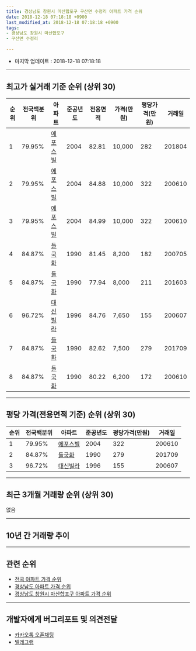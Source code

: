 ```yaml
---
title: 경상남도 창원시 마산합포구 구산면 수정리 아파트 가격 순위
date: 2018-12-18 07:18:18 +0900
last_modified_at: 2018-12-18 07:18:18 +0900
tags:
- 경상남도 창원시 마산합포구
- 구산면 수정리

---
```


* 마지막 업데이트 : 2018-12-18 07:18:18

---

## 최고가 실거래 기준 순위 (상위 30)


|순위|전국백분위|아파트|준공년도|전용면적|가격(만원)|평당가격(만원)|거래일|
|---|---|---|---|---|---|---|---|
|1|79.95%|[에포스빌](https://search.naver.com/search.naver?query=%EA%B2%BD%EC%83%81%EB%82%A8%EB%8F%84+%EC%B0%BD%EC%9B%90%EC%8B%9C+%EB%A7%88%EC%82%B0%ED%95%A9%ED%8F%AC%EA%B5%AC+%EA%B5%AC%EC%82%B0%EB%A9%B4+%EC%88%98%EC%A0%95%EB%A6%AC+%EC%97%90%ED%8F%AC%EC%8A%A4%EB%B9%8C)|2004|82.81|10,000|282|201804|
|2|79.95%|[에포스빌](https://search.naver.com/search.naver?query=%EA%B2%BD%EC%83%81%EB%82%A8%EB%8F%84+%EC%B0%BD%EC%9B%90%EC%8B%9C+%EB%A7%88%EC%82%B0%ED%95%A9%ED%8F%AC%EA%B5%AC+%EA%B5%AC%EC%82%B0%EB%A9%B4+%EC%88%98%EC%A0%95%EB%A6%AC+%EC%97%90%ED%8F%AC%EC%8A%A4%EB%B9%8C)|2004|84.88|10,000|322|200610|
|3|79.95%|[에포스빌](https://search.naver.com/search.naver?query=%EA%B2%BD%EC%83%81%EB%82%A8%EB%8F%84+%EC%B0%BD%EC%9B%90%EC%8B%9C+%EB%A7%88%EC%82%B0%ED%95%A9%ED%8F%AC%EA%B5%AC+%EA%B5%AC%EC%82%B0%EB%A9%B4+%EC%88%98%EC%A0%95%EB%A6%AC+%EC%97%90%ED%8F%AC%EC%8A%A4%EB%B9%8C)|2004|84.99|10,000|322|200610|
|4|84.87%|[들국화](https://search.naver.com/search.naver?query=%EA%B2%BD%EC%83%81%EB%82%A8%EB%8F%84+%EC%B0%BD%EC%9B%90%EC%8B%9C+%EB%A7%88%EC%82%B0%ED%95%A9%ED%8F%AC%EA%B5%AC+%EA%B5%AC%EC%82%B0%EB%A9%B4+%EC%88%98%EC%A0%95%EB%A6%AC+%EB%93%A4%EA%B5%AD%ED%99%94)|1990|81.45|8,200|182|200705|
|5|84.87%|[들국화](https://search.naver.com/search.naver?query=%EA%B2%BD%EC%83%81%EB%82%A8%EB%8F%84+%EC%B0%BD%EC%9B%90%EC%8B%9C+%EB%A7%88%EC%82%B0%ED%95%A9%ED%8F%AC%EA%B5%AC+%EA%B5%AC%EC%82%B0%EB%A9%B4+%EC%88%98%EC%A0%95%EB%A6%AC+%EB%93%A4%EA%B5%AD%ED%99%94)|1990|77.94|8,000|211|201603|
|6|96.72%|[대신빌라](https://search.naver.com/search.naver?query=%EA%B2%BD%EC%83%81%EB%82%A8%EB%8F%84+%EC%B0%BD%EC%9B%90%EC%8B%9C+%EB%A7%88%EC%82%B0%ED%95%A9%ED%8F%AC%EA%B5%AC+%EA%B5%AC%EC%82%B0%EB%A9%B4+%EC%88%98%EC%A0%95%EB%A6%AC+%EB%8C%80%EC%8B%A0%EB%B9%8C%EB%9D%BC)|1996|84.76|7,650|155|200607|
|7|84.87%|[들국화](https://search.naver.com/search.naver?query=%EA%B2%BD%EC%83%81%EB%82%A8%EB%8F%84+%EC%B0%BD%EC%9B%90%EC%8B%9C+%EB%A7%88%EC%82%B0%ED%95%A9%ED%8F%AC%EA%B5%AC+%EA%B5%AC%EC%82%B0%EB%A9%B4+%EC%88%98%EC%A0%95%EB%A6%AC+%EB%93%A4%EA%B5%AD%ED%99%94)|1990|82.62|7,500|279|201709|
|8|84.87%|[들국화](https://search.naver.com/search.naver?query=%EA%B2%BD%EC%83%81%EB%82%A8%EB%8F%84+%EC%B0%BD%EC%9B%90%EC%8B%9C+%EB%A7%88%EC%82%B0%ED%95%A9%ED%8F%AC%EA%B5%AC+%EA%B5%AC%EC%82%B0%EB%A9%B4+%EC%88%98%EC%A0%95%EB%A6%AC+%EB%93%A4%EA%B5%AD%ED%99%94)|1990|80.22|6,200|172|200610|


---

## 평당 가격(전용면적 기준) 순위 (상위 30)


|순위|전국백분위|아파트|준공년도|평당가격(만원)|거래일|
|---|---|---|---|---|---|
|1|79.95%|[에포스빌](https://search.naver.com/search.naver?query=%EA%B2%BD%EC%83%81%EB%82%A8%EB%8F%84+%EC%B0%BD%EC%9B%90%EC%8B%9C+%EB%A7%88%EC%82%B0%ED%95%A9%ED%8F%AC%EA%B5%AC+%EA%B5%AC%EC%82%B0%EB%A9%B4+%EC%88%98%EC%A0%95%EB%A6%AC+%EC%97%90%ED%8F%AC%EC%8A%A4%EB%B9%8C)|2004|322|200610|
|2|84.87%|[들국화](https://search.naver.com/search.naver?query=%EA%B2%BD%EC%83%81%EB%82%A8%EB%8F%84+%EC%B0%BD%EC%9B%90%EC%8B%9C+%EB%A7%88%EC%82%B0%ED%95%A9%ED%8F%AC%EA%B5%AC+%EA%B5%AC%EC%82%B0%EB%A9%B4+%EC%88%98%EC%A0%95%EB%A6%AC+%EB%93%A4%EA%B5%AD%ED%99%94)|1990|279|201709|
|3|96.72%|[대신빌라](https://search.naver.com/search.naver?query=%EA%B2%BD%EC%83%81%EB%82%A8%EB%8F%84+%EC%B0%BD%EC%9B%90%EC%8B%9C+%EB%A7%88%EC%82%B0%ED%95%A9%ED%8F%AC%EA%B5%AC+%EA%B5%AC%EC%82%B0%EB%A9%B4+%EC%88%98%EC%A0%95%EB%A6%AC+%EB%8C%80%EC%8B%A0%EB%B9%8C%EB%9D%BC)|1996|155|200607|


---

## 최근 3개월 거래량 순위 (상위 30)

없음

---

## 10년 간 거래량 추이


<div style="width:100%;">
    <canvas id="deal_progress" height="250"></canvas>
</div>

<script>
new Chart(document.getElementById("deal_progress"), {
    type: 'line',
    data: {
        labels: ['200812','200901','200902','200903','200904','200905','200906','200907','200908','200909','200910','200911','200912','201001','201002','201003','201004','201005','201006','201007','201008','201009','201010','201011','201012','201101','201102','201103','201104','201105','201106','201107','201108','201109','201110','201111','201112','201201','201202','201203','201204','201205','201206','201207','201208','201209','201210','201211','201212','201301','201302','201303','201304','201305','201306','201307','201308','201309','201310','201311','201312','201401','201402','201403','201404','201405','201406','201407','201408','201409','201410','201411','201412','201501','201502','201503','201504','201505','201506','201507','201508','201509','201510','201511','201512','201601','201602','201603','201604','201605','201606','201607','201608','201609','201610','201611','201612','201701','201702','201703','201704','201705','201706','201707','201708','201709','201710','201711','201712','201801','201802','201803','201804','201805','201806','201807','201808','201809','201810','201811','201812'],
        datasets: [{
            label: '실거래 수',
            pointRadius: 1,
            data: [1, 0, 0, 0, 0, 1, 0, 0, 0, 0, 0, 0, 0, 0, 0, 0, 0, 0, 0, 0, 0, 0, 0, 0, 0, 0, 0, 0, 0, 0, 0, 0, 0, 0, 1, 1, 0, 0, 1, 0, 0, 0, 0, 0, 2, 0, 0, 0, 0, 0, 0, 0, 0, 0, 0, 1, 0, 0, 0, 0, 4, 0, 1, 0, 0, 0, 1, 1, 0, 1, 0, 0, 0, 1, 0, 2, 3, 0, 0, 1, 0, 0, 0, 0, 0, 0, 0, 2, 1, 2, 1, 0, 1, 0, 0, 0, 0, 0, 0, 0, 1, 0, 0, 0, 0, 1, 0, 0, 0, 1, 0, 0, 1, 0, 0, 0, 0, 0, 0, 0, 0],
            borderColor: "rgba(255, 201, 14, 1)",
            backgroundColor: "rgba(255, 201, 14, 0.5)",
            fill: true,
        }]
    },
    options: {
        responsive: true,
        title: {
            display: true,
            text: '10년간 거래량 추이'
        },
        tooltips: {
            mode: 'index',
            intersect: false,
        },
        hover: {
            mode: 'nearest',
            intersect: true
        },
        scales: {
            xAxes: [{
                display: true,
                scaleLabel: {
                    display: true,
                    labelString: '년/월'
                }
            }],
            yAxes: [{
                display: true,
                ticks: {
                    suggestedMin: 0,
                },
                scaleLabel: {
                    display: true,
                    labelString: '실거래 수'
                }
            }]
        }
    }
});

</script>


---

## 관련 순위

- [전국 아파트 가격 순위](https://inasie.github.io/apt-ranking/전국)
- [경상남도 아파트 가격 순위](https://inasie.github.io/apt-ranking/경상남도)
- [경상남도 창원시 마산합포구 아파트 가격 순위](https://inasie.github.io/apt-ranking/경상남도-창원시-마산합포구)


---

## 개발자에게 버그리포트 및 의견전달

- [카카오톡 오픈채팅](https://open.kakao.com/o/gLJUAP4)
- [텔레그램](https://t.me/inasie)

